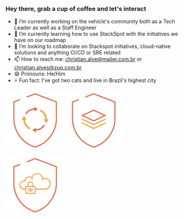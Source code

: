 ### Hey there, grab a cup of coffee and let's interact

- 🔭 I’m currently working on the vehicle's community both as a Tech Leader as well as a Staff Engineer
- 🌱 I’m currently learning how to use StackSpot with the initiatives we have on our roadmap
- 👯 I’m looking to collaborate on Stackspot initiatives, cloud-native solutions and anything CI/CD or SRE related
- 📫 How to reach me: christian.alve@mailer.com.br or christian.alves@zup.com.br
- 😄 Pronouns: He/Him
- ⚡ Fun fact: I've got two cats and live in Brazil's highest city

<img src='badges/ssdlc.png' alt='badges/ssdlc.png' width='160px' /><img src='badges/regulatorios.png' alt='badges/regulatorios.png' width='160px' />

<img src='badges/cloudsec_zupit.png' alt='badges/cloudsec_zupit.png' width='160px' />